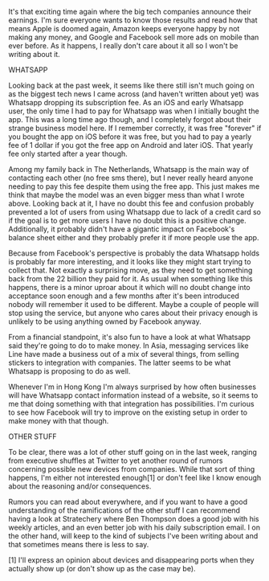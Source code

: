 It's that exciting time again where the big tech companies announce their earnings. I'm sure everyone wants to know those results and read how that means Apple is doomed again, Amazon keeps everyone happy by not making any money, and Google and Facebook sell more ads on mobile than ever before. As it happens, I really don't care about it all so I won't be writing about it.



WHATSAPP


Looking back at the past week, it seems like there still isn't much going on as the biggest tech news I came across (and haven't written about yet) was Whatsapp dropping its subscription fee. As an iOS and early Whatsapp user, the only time I had to pay for Whatsapp was when I initially bought the app. This was a long time ago though, and I completely forgot about their strange business model here. If I remember correctly, it was free "forever" if you bought the app on iOS before it was free, but you had to pay a yearly fee of 1 dollar if you got the free app on Android and later iOS. That yearly fee only started after a year though.

Among my family back in The Netherlands, Whatsapp is the main way of contacting each other (no free sms there), but I never really heard anyone needing to pay this fee despite them using the free app. This just makes me think that maybe the model was an even bigger mess than what I wrote above. Looking back at it, I have no doubt this fee and confusion probably prevented a lot of users from using Whatsapp due to lack of a credit card so if the goal is to get more users I have no doubt this is a positive change. Additionally, it probably didn't have a gigantic impact on Facebook's balance sheet either and they probably prefer it if more people use the app.

Because from Facebook's perspective is probably the data Whatsapp holds is probably far more interesting, and it looks like they might start trying to collect that. Not exactly a surprising move, as they need to get something back from the 22 billion they paid for it. As usual when something like this happens, there is a minor uproar about it which will no doubt change into acceptance soon enough and a few months after it's been introduced nobody will remember it used to be different. Maybe a couple of people will stop using the service, but anyone who cares about their privacy enough is unlikely to be using anything owned by Facebook anyway.

From a financial standpoint, it's also fun to have a look at what Whatsapp said they're going to do to make money. In Asia, messaging services like Line have made a business out of a mix of several things, from selling stickers to integration with companies. The latter seems to be what Whatsapp is proposing to do as well.

Whenever I'm in Hong Kong I'm always surprised by how often businesses will have Whatsapp contact information instead of a website, so it seems to me that doing something with that integration has possibilities. I'm curious to see how Facebook will try to improve on the existing setup in order to make money with that though.



OTHER STUFF


To be clear, there was a lot of other stuff going on in the last week, ranging from executive shuffles at Twitter to yet another round of rumors concerning possible new devices from companies. While that sort of thing happens, I'm either not interested enough[1] or don't feel like I know enough about the reasoning and/or consequences.

Rumors you can read about everywhere, and if you want to have a good understanding of the ramifications of the other stuff I can recommend having a look at Stratechery where Ben Thompson does a good job with his weekly articles, and an even better job with his daily subscription email. I on the other hand, will keep to the kind of subjects I've been writing about and that sometimes means there is less to say.

[1] I'll express an opinion about devices and disappearing ports when they actually show up (or don't show up as the case may be).
